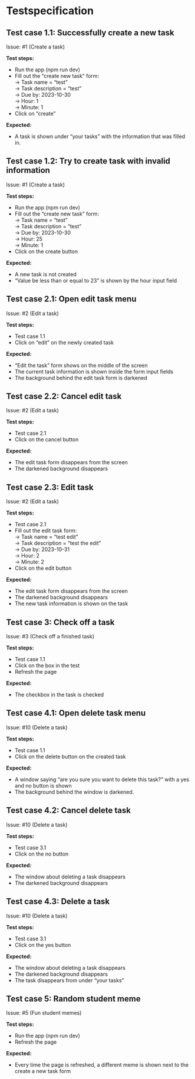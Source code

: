 # Testspecification

## Test case 1.1: Successfully create a new task  
Issue: #1 (Create a task)

**Test steps:**
- Run the app (npm run dev)
- Fill out the “create new task” form:  
	-> Task name = “test”  
	-> Task description = “test”  
	-> Due by: 2023-10-30  
	-> Hour: 1  
	-> Minute: 1  
- Click on “create”

**Expected:**
- A task is shown under “your tasks” with the information that was filled in.

## Test case 1.2: Try to create task with invalid information
Issue: #1 (Create a task)  

**Test steps:**  
- Run the app (npm run dev)
- Fill out the “create new task” form:  
	-> Task name = “test”  
	-> Task description = “test”  
	-> Due by: 2023-10-30  
	-> Hour: 25  
	-> Minute: 1  
- Click on the create button  

**Expected:**
- A new task is not created
- “Value be less than or equal to 23” is shown by the hour input field  

## Test case 2.1: Open edit task menu
Issue: #2 (Edit a task)

**Test steps:**
- Test case 1.1
- Click on “edit” on the newly created task  

**Expected:**  
- “Edit the task” form shows on the middle of the screen
- The current task information is shown inside the form input fields
- The background behind the edit task form is darkened  

## Test case 2.2: Cancel edit task
Issue: #2 (Edit a task)

**Test steps:** 
- Test case 2.1
- Click on the cancel button  

**Expected:**  
- The edit task form disappears from the screen
- The darkened background disappears

## Test case 2.3: Edit task
Issue: #2 (Edit a task)

**Test steps:** 
- Test case 2.1
- Fill out the edit task form:  
	-> Task name = “test edit”  
	-> Task description = “test the edit”  
	-> Due by: 2023-10-31  
	-> Hour: 2  
	-> Minute: 2  
- Click on the edit button  

**Expected:**  
- The edit task form disappears from the screen
- The darkened background disappears
- The new task information is shown on the task

## Test case 3: Check off a task
Issue: #3 (Check off a finished task)

**Test steps:**  
- Test case 1.1
- Click on the box in the test
- Refresh the page  

**Expected:**  
- The checkbox in the task is checked

## Test case 4.1: Open delete task menu
Issue: #10 (Delete a task)

**Test steps:**  
- Test case 1.1
- Click on the delete button on the created task  

**Expected:**  
- A window saying “are you sure you want to delete this task?” with a yes and no button is shown
- The background behind the window is darkened.  

## Test case 4.2: Cancel delete task
Issue: #10 (Delete a task)

**Test steps:**  
- Test case 3.1
- Click on the no button  

**Expected:**  
- The window about deleting a task disappears
- The darkened background disappears

## Test case 4.3: Delete a task
Issue: #10 (Delete a task)  

**Test steps:**   
- Test case 3.1
- Click on the yes button  

**Expected:**  
- The window about deleting a task disappears
- The darkened background disappears
- The task disappears from under “your tasks”

## Test case 5: Random student meme  
Issue: #5 (Fun student memes)  

**Test steps:**  
- Run the app (npm run dev)
- Refresh the page

**Expected:**  
- Every time the page is refreshed, a different meme is shown next to the create a new task form
